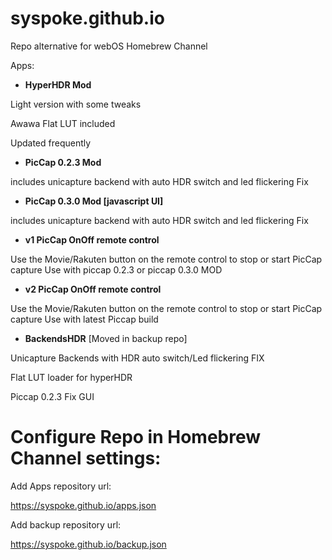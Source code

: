 # syspoke.github.io
Repo alternative for webOS Homebrew Channel

Apps:

* __HyperHDR Mod__

Light version with some tweaks

Awawa Flat LUT included

Updated frequently

* __PicCap 0.2.3 Mod__

includes unicapture backend with auto HDR switch and led flickering Fix

* __PicCap 0.3.0 Mod [javascript UI]__

includes unicapture backend with auto HDR switch and led flickering Fix

* __v1 PicCap OnOff remote control__

Use the Movie/Rakuten button on the remote control to stop or start PicCap capture
Use with piccap 0.2.3 or piccap 0.3.0 MOD

* __v2 PicCap OnOff remote control__

Use the Movie/Rakuten button on the remote control to stop or start PicCap capture
Use with latest Piccap build

* __BackendsHDR__ [Moved in backup repo]

Unicapture Backends with HDR auto switch/Led flickering FIX

Flat LUT loader for hyperHDR

Piccap 0.2.3 Fix GUI


# Configure Repo in Homebrew Channel settings:

Add Apps repository url:

https://syspoke.github.io/apps.json

Add backup repository url:

https://syspoke.github.io/backup.json
